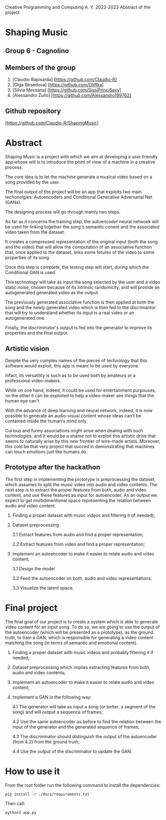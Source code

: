 Creative Programming and Computing
A. Y. 2022-2023
Abstract of the project

# Shaping Music

## Group 6 - Cagnolino

## Members of the group 
1.	[Claudio Rapisarda] [https://github.com/Claudio-R] 
2.	[Olga Besedova] [https://github.com/Oliffka]
3.	[Silvia Messana] [https://github.com/SissiPrinciSexy]
4.	[Alessandro Zullo] [https://github.com/Alessandro199762]

## Github repository
[https://github.com/Claudio-R/ShapingMusic]


# Abstract
Shaping Music is a project with which we aim at developing a user friendly app whose will is to introduce the point of view of a machine in a creative process.

The core idea is to let the machine generate a musical video based on a song provided by the user.

The final output of the project will be an app that exploits two main techonolgies: Autoencoders and Conditional Generative Adversarial Net (GANs).

The designing process will go through mainly two steps.

As far as it concerns the training step, the autoencoder neural netwoek will be used for linking together the song's semantic conent and the associated video taken from the dataset.

It creates a compressed representation of the original input (both the song and the video) that will allow the computation of an associative function that, once applied to the dataset, links some fetures of the video to some properties of its song.

Once this step is complete, the testing step will start, during which the Conditional GAN is used.

This technology will take as input the song selected by the user and a video static noise, chosen because of its intrinsic randomicity, and will provide an autogenerated generated video as the output.

The previously generated associative function is then applied at both the song and the newly generated video which is then fed to the discrimantor that will try to understand whether its input is a real video or an autogenerated one.

Finally, the discriminator's output is fed into the generator to improve its properties and the final output.

## Artistic vision
Despite the very complex names of the pieces of technology that this software would exploit, this app is meant to be used by everyone.

Infact, its versatility is such as to be used both by amateurs or a professional video-makers.

While on one hand, indeed, it could be used for entertainment purpouses, on the other it can be exploited to help a video-maker see things that the human eye can't.

With the advance of deep learning and neural network, indeed, it is now possible to generate an audio-visual content whose ideas can't be contained inside the human's mind only.

Curious and funny associations might arise when dealing with such technologies, and it would be a shame not to exploit this artistic drive that seems to naturally arise by this new frontier of wire-made artists.
Moreover, this cold be that very project that succed in demonstrating that machines can touch emotions just like humans do.

## Prototype after the hackathon
The first step in implementing the prototype is preprocessing the dataset, which assumes to split the music video into audio and video contents. The next step is to extract the proper features from both, audio and video content, and use these features as input for autoencoder. As an output we expect to get multidimentional space representing the relation between audio and video content.

 1. Finding a proper dataset with music videos and filtering it (if needed);
 2. Dataset preprocessing

    2.1 Extract features  from audio and find a proper representation;
    
    2.2 Extract features  from video and find a proper representation;
 3. Implement an autoencoder to make it easier to relate audio and video content;

    3.1 Design the model
    
    3.2 Feed the autoencoder on both, audio and video representations;
    
    3.3 Visualize the latent space.

# Final project
The final goal of our project is to create a system which is able to generate video content for an input song. To do so, we are going to use the output of the autoencoder (which will be presented as a prototype), as the ground truth, to train a GAN, which is responsible for generating a video content matching the song (in terms of semantic and emotional content).

 1. Finding a proper dataset with music videos and probably filtering it if needed;
 2. Dataset preprocessing which implies extracting features  from both, audio and video contents;
 3. Implement an autoencoder to make it easier to relate audio and video content;
 4. Implement a GAN in the following way:

    4.1 The generator will take as input a song (or better, a segment of the song) and will output a sequence of frames;

    4.2 Use the same autoencoder as before to find the relation between the input of the generator and the generated sequence of frames;

    4.3 The discriminator should distinguish the output of the autoencoder (from 4.2) from the ground truth; 

    4.4 Use the output of the discriminator to update the GAN.


# How to use it
From the root folder run the following command to install the dependencies:

`pip install -r ./docs/requirements.txt`

Then call:

`python3 app.py`
